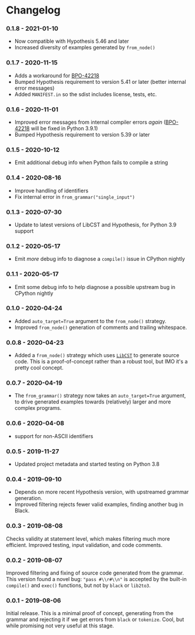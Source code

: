 # Changelog

### 0.1.8 - 2021-01-10
- Now compatible with Hypothesis 5.46 and later
- Increased diversity of examples generated by `from_node()`

### 0.1.7 - 2020-11-15
- Adds a workaround for [BPO-42218](https://bugs.python.org/issue42218)
- Bumped Hypothesis requirement to version 5.41 or later (better internal error messages)
- Added `MANIFEST.in` so the sdist includes license, tests, etc.

### 0.1.6 - 2020-11-01
- Improved error messages from internal compiler errors *again*
  ([BPO-42218](https://bugs.python.org/issue42218) will be fixed in Python 3.9.1)
- Bumped Hypothesis requirement to version 5.39 or later

### 0.1.5 - 2020-10-12
- Emit additional debug info when Python fails to compile a string

### 0.1.4 - 2020-08-16
- Improve handling of identifiers
- Fix internal error in `from_grammar("single_input")`

### 0.1.3 - 2020-07-30
- Update to latest versions of LibCST and Hypothesis, for Python 3.9 support

### 0.1.2 - 2020-05-17
- Emit *more* debug info to diagnose a `compile()` issue in CPython nightly

### 0.1.1 - 2020-05-17
- Emit some debug info to help diagnose a possible upstream bug in CPython nightly

### 0.1.0 - 2020-04-24
- Added `auto_target=True` argument to the `from_node()` strategy.
- Improved `from_node()` generation of comments and trailing whitespace.

### 0.0.8 - 2020-04-23
- Added a `from_node()` strategy which uses [`LibCST`](https://pypi.org/project/libcst/)
  to generate source code.  This is a proof-of-concept rather than a robust tool,
  but IMO it's a pretty cool concept.

### 0.0.7 - 2020-04-19
- The `from_grammar()` strategy now takes an `auto_target=True` argument, to
drive generated examples towards (relatively) larger and more complex programs.

### 0.0.6 - 2020-04-08
- support for non-ASCII identifiers

### 0.0.5 - 2019-11-27
- Updated project metadata and started testing on Python 3.8

### 0.0.4 - 2019-09-10
- Depends on more recent Hypothesis version, with upstreamed grammar generation.
- Improved filtering rejects fewer valid examples, finding another bug in Black.

### 0.0.3 - 2019-08-08
Checks validity at statement level, which makes filtering much more efficient.
Improved testing, input validation, and code comments.

### 0.0.2 - 2019-08-07
Improved filtering and fixing of source code generated from the grammar.
This version found a novel bug: `"pass #\\r#\\n"` is accepted by the
built-in `compile()` and `exec()` functions, but not by `black` or `lib2to3`.

### 0.0.1 - 2019-08-06
Initial release.  This is a minimal proof of concept, generating from the
grammar and rejecting it if we get errors from `black` or `tokenize`.
Cool, but while promising not very useful at this stage.
